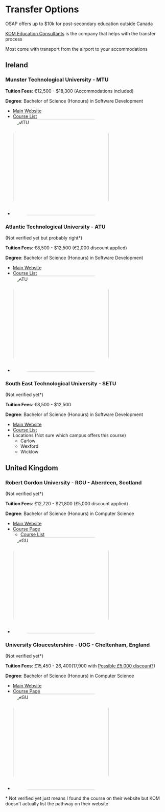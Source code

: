 # Transfer Options

OSAP offers up to $10k for post-secondary education outside Canada

[KOM Education Consultants](https://komconsultants.com/) is the company that helps with the transfer process

Most come with transport from the airport to your accommodations

## Ireland

### Munster Technological University - MTU

**Tuition Fees**: €12,500 - $18,300 (Accommodations included)

**Degree**: Bachelor of Science (Honours) in Software Development

- [Main Website](https://www.mtu.ie/)
- [Course List](https://mtu.akarisoftware.com/index.cfm/page/course/courseId/2850#:~:text=Stage%204%20/%20Semester%201)
- <a href="https://maps.app.goo.gl/ABzHNsBFZyTFa5ao7">
    <img src="https://github.com/KristianMarshall/SchoolTransferNotes/assets/113186609/c2a9a3f8-e119-4d97-bc25-e79cedb2181a" alt="MTU" width="300" style="border-radius: 50px" >
  </a>

### Atlantic Technological University - ATU

(Not verified yet but probably right\*)

**Tuition Fees**: €8,500 - $12,500 (€2,000 discount applied)

**Degree**: Bachelor of Science (Honours) in Software Development

- [Main Website](https://www.gmit.ie/)
- [Course List](https://www.gmit.ie/bachelor-of-science-honours-in-computing-in-software-development)
- <a href="https://maps.app.goo.gl/UQthfJVa7cZ3j5zj6">
    <img src="https://github.com/KristianMarshall/SchoolTransferNotes/assets/113186609/152d8dac-2298-4ddc-946d-a3bd31822d81" alt="ATU" width="300" style="border-radius: 50px" >
  </a>

### South East Technological University - SETU

(Not verified yet\*)

**Tuition Fees**: €8,500 - $12,500

**Degree**: Bachelor of Science (Honours) in Software Development

- [Main Website](https://www.setu.ie/)
- [Course List](https://www.itcarlow.ie/courses/type/undergraduate-cao-courses/computing-networking-courses/cw238.htm)
- Locations (Not sure which campus offers this course)
  - Carlow
  - Wexford
  - Wicklow

## United Kingdom

### Robert Gordon University - RGU - Aberdeen, Scotland

(Not verified yet\*)

**Tuition Fees**: £12,720 - $21,800 (£5,000 discount applied)

**Degree**: Bachelor of Science (Honours) in Computer Science

- [Main Website](https://www.rgu.ac.uk/)
- [Course Page](https://www.rgu.ac.uk/study/courses/446-bsc-hons-computer-science)
  - [Course List](https://www4.rgu.ac.uk/coursedb/disp_course_info.cfm?courseref=0071#:~:text=Stage%204,%C2%A0%C2%A0Semester%201)
- <a href="https://maps.app.goo.gl/f1vM8H7z3o6JTMz77">
    <img src="https://github.com/KristianMarshall/SchoolTransferNotes/assets/113186609/f7bcdeae-2b81-46ff-bfb3-596fafc7e3c1" alt="RGU" width="300" style="border-radius: 50px" >
  </a>

### University Gloucestershire - UOG - Cheltenham, England

(Not verified yet\*)

**Tuition Fees**: £15,450 - $26,400 ($17,900 with [Possible £5,000 discount?](https://komconsultants.com/college-transfer/united-kingdom-college-transfers/university-of-gloucestershire-transfer/#:~:text=Progression%20Partner%20Award%20of%20%C2%A35%2C000%20which%20is%20automatically%20deducted%20from%20tuition%20fees))

**Degree**: Bachelor of Science (Honours) in Computer Science

- [Main Website](https://www.glos.ac.uk/)
- [Course Page](https://www.glos.ac.uk/courses/course/cus-bsc-computer-science/bsc-hons-computer-science-4y-ft-with-foundation/)
- <a href="https://maps.app.goo.gl/siUWEXZMjQbGbi3U9">
    <img src="https://github.com/KristianMarshall/SchoolTransferNotes/assets/113186609/10c3db09-248e-44aa-ab8e-87f58cff1529" alt="RGU" width="300" style="border-radius: 50px" >
  </a>

\* Not verified yet just means I found the course on their website but KOM doesn't actually list the pathway on their website
